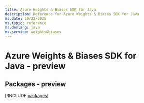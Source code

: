 ```yaml
---
title: Azure Weights & Biases SDK for Java
description: Reference for Azure Weights & Biases SDK for Java
ms.date: 10/22/2025
ms.topic: reference
ms.devlang: java
ms.service: weights&biases
---
```

# Azure Weights & Biases SDK for Java - preview
## Packages - preview
[!INCLUDE [packages](weights-&-biases-index.md)]